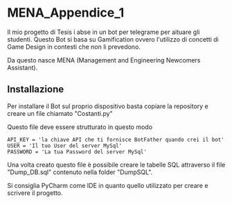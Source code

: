 
# MENA_Appendice_1

Il mio progetto di Tesis i abse in un bot per telegrame per aituare gli studenti.
Questo Bot si basa su Gamification ovvero l'utilizzo di concetti di Game Design in contesti che non li prevedono.

Da questo nasce MENA (Management and Engineering Newcomers Assistant).




## Installazione
Per installare il Bot sul proprio dispositivo basta copiare la repository e creare un file chiamato
"Costanti.py"

Questo file deve essere strutturato in questo modo

```
API_KEY = 'la chiave API che ti fornisce BotFather quando crei il bot'
USER = 'Il tuo User del server MySql'
PASSWORD = 'La tua Password del server MySql'
```

Una volta creato questo file è possibile creare le tabelle SQL attraverso il file "Dump_DB.sql" contenuto nella 
folder "DumpSQL".

Si consiglia PyCharm come IDE in quanto quello utilizzato per creare e scrivere il progetto.